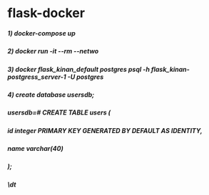 # flask-docker
##### 1) docker-compose up
##### 2) docker run -it --rm --netwo
##### 3) docker flask_kinan_default postgres psql -h flask_kinan-postgress_server-1 -U postgres
##### 4) create database usersdb;

##### usersdb=# CREATE TABLE users (
#####    id     integer PRIMARY KEY GENERATED BY DEFAULT AS IDENTITY,
#####    name    varchar(40)
##### );

##### \dt

